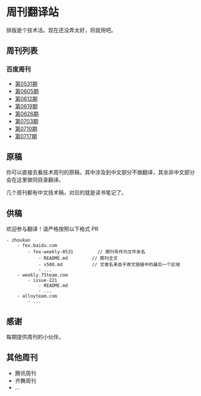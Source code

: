 # 周刊翻译站

排版是个技术活。现在还没弄太好，将就用吧。

## 周刊列表

### 百度周刊

* [第0531期](./fex.baidu.com/fex-weekly-0531/README.md)
* [第0605期](./fex.baidu.com/fex-weekly-0605/README.md)
* [第0612期](./fex.baidu.com/fex-weekly-0612/README.md)
* [第0619期](./fex.baidu.com/fex-weekly-0619/README.md)
* [第0626期](./fex.baidu.com/fex-weekly-0626/README.md)
* [第0703期](./fex.baidu.com/fex-weekly-0703/README.md)
* [第0710期](./fex.baidu.com/fex-weekly-0710/README.md)
* [第0717期](./fex.baidu.com/fex-weekly-0717/README.md)

## 原稿

你可以直接去看技术周刊的原稿，其中涉及到中文部分不做翻译，其余非中文部分会在这里做同目录翻译。

几个周刊都有中文技术稿，对应的就是读书笔记了。

## 供稿

欢迎参与翻译！请严格按照以下格式 PR

    - zhoukan
        - fex.baidu.com
            - fex-weekly-0531         // 期刊号作为文件夹名
                - README.md         // 期刊全文
                - v500.md           // 文章名来自于原文链接中的最后一个区域
                - ...
        - weekly.75team.com
            - issue-221
                - README.md         
                - ...
        - alloyteam.com
            - ...

## 感谢

每期提供周刊的小伙伴。

## 其他周刊

* 腾讯周刊
* 齐舞周刊
* ...